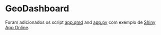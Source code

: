 # GeoDashboard

Foram adicionados os script [app.qmd](/media/scripts/app.qmd) and [app.py](/media/scripts/app.py)
com exemplo de [Shiny App Online](https://shinylive.io/py/app/#gist=0bdabbd8ff71e30140923b299c1392be).
